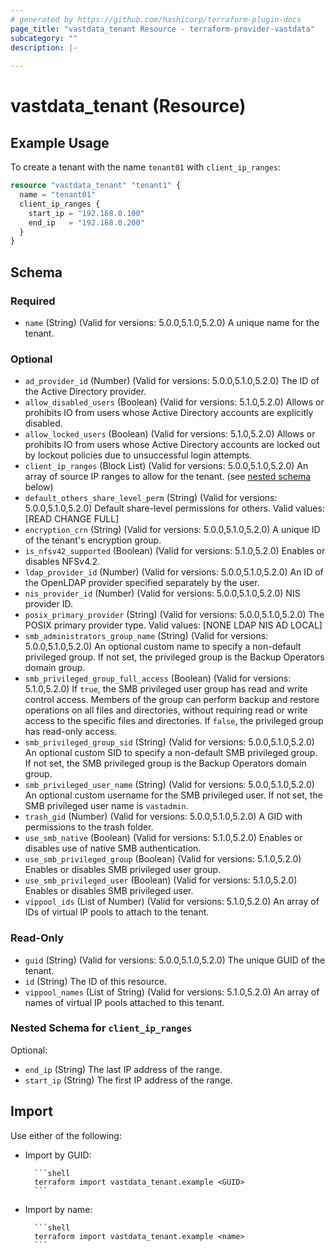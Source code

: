 ```yaml
---
# generated by https://github.com/hashicorp/terraform-plugin-docs
page_title: "vastdata_tenant Resource - terraform-provider-vastdata"
subcategory: ""
description: |-
  
---
```


# vastdata_tenant (Resource)



## Example Usage

To create a tenant with the name `tenant01` with `client_ip_ranges`:

```terraform
resource "vastdata_tenant" "tenant1" {
  name = "tenant01"
  client_ip_ranges {
    start_ip = "192.168.0.100"
    end_ip   = "192.168.0.200"
  }
}
```

<!-- schema generated by tfplugindocs -->
## Schema

### Required

- `name` (String) (Valid for versions: 5.0.0,5.1.0,5.2.0) A unique name for the tenant.

### Optional

- `ad_provider_id` (Number) (Valid for versions: 5.0.0,5.1.0,5.2.0) The ID of the Active Directory provider.
- `allow_disabled_users` (Boolean) (Valid for versions: 5.1.0,5.2.0) Allows or prohibits IO from users whose Active Directory accounts are explicitly disabled.
- `allow_locked_users` (Boolean) (Valid for versions: 5.1.0,5.2.0) Allows or prohibits IO from users whose Active Directory accounts are locked out by lockout policies due to unsuccessful login attempts.
- `client_ip_ranges` (Block List) (Valid for versions: 5.0.0,5.1.0,5.2.0) An array of source IP ranges to allow for the tenant. (see [nested schema](#nestedblock--client_ip_ranges) below)
- `default_others_share_level_perm` (String) (Valid for versions: 5.0.0,5.1.0,5.2.0) Default share-level permissions for others. Valid values: [READ CHANGE FULL]
- `encryption_crn` (String) (Valid for versions: 5.0.0,5.1.0,5.2.0) A unique ID of the tenant's encryption group.
- `is_nfsv42_supported` (Boolean) (Valid for versions: 5.1.0,5.2.0) Enables or disables NFSv4.2.
- `ldap_provider_id` (Number) (Valid for versions: 5.0.0,5.1.0,5.2.0) An ID of the OpenLDAP provider specified separately by the user.
- `nis_provider_id` (Number) (Valid for versions: 5.0.0,5.1.0,5.2.0) NIS provider ID.
- `posix_primary_provider` (String) (Valid for versions: 5.0.0,5.1.0,5.2.0) The POSIX primary provider type. Valid values: [NONE LDAP NIS AD LOCAL]
- `smb_administrators_group_name` (String) (Valid for versions: 5.0.0,5.1.0,5.2.0) An optional custom name to specify a non-default privileged group. If not set, the privileged group is the Backup Operators domain group.
- `smb_privileged_group_full_access` (Boolean) (Valid for versions: 5.1.0,5.2.0) If `true`, the SMB privileged user group has read and write control access. Members of the group can perform backup and restore operations on all files and directories, without requiring read or write access to the specific files and directories. If `false`, the privileged group has read-only access.
- `smb_privileged_group_sid` (String) (Valid for versions: 5.0.0,5.1.0,5.2.0) An optional custom SID to specify a non-default SMB privileged group. If not set, the SMB privileged group is the Backup Operators domain group.
- `smb_privileged_user_name` (String) (Valid for versions: 5.0.0,5.1.0,5.2.0) An optional custom username for the SMB privileged user. If not set, the SMB privileged user name is `vastadmin`.
- `trash_gid` (Number) (Valid for versions: 5.0.0,5.1.0,5.2.0) A GID with permissions to the trash folder.
- `use_smb_native` (Boolean) (Valid for versions: 5.1.0,5.2.0) Enables or disables use of native SMB authentication.
- `use_smb_privileged_group` (Boolean) (Valid for versions: 5.1.0,5.2.0) Enables or disables SMB privileged user group.
- `use_smb_privileged_user` (Boolean) (Valid for versions: 5.1.0,5.2.0) Enables or disables SMB privileged user.
- `vippool_ids` (List of Number) (Valid for versions: 5.1.0,5.2.0) An array of IDs of virtual IP pools to attach to the tenant.

### Read-Only

- `guid` (String) (Valid for versions: 5.0.0,5.1.0,5.2.0) The unique GUID of the tenant.
- `id` (String) The ID of this resource.
- `vippool_names` (List of String) (Valid for versions: 5.1.0,5.2.0) An array of names of virtual IP pools attached to this tenant.

<a id="nestedblock--client_ip_ranges"></a>
### Nested Schema for `client_ip_ranges`

Optional:

- `end_ip` (String) The last IP address of the range.
- `start_ip` (String) The first IP address of the range.

## Import

Use either of the following:
- Import by GUID:

        ```shell
        terraform import vastdata_tenant.example <GUID>
        ```
- Import by name:

        ```shell
        terraform import vastdata_tenant.example <name>
        ```
